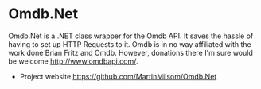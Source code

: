 Omdb.Net
========

Omdb.Net is a .NET class wrapper for the Omdb API. It saves the hassle of having to set up HTTP Requests to it.
Omdb is in no way affiliated with the work done Brian Fritz and Omdb. However, donations there I'm sure would be welcome  http://www.omdbapi.com/.

- Project website https://github.com/MartinMilsom/Omdb.Net
